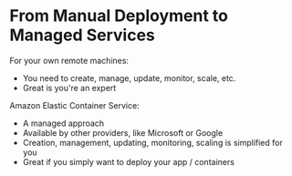 # From Manual Deployment to Managed Services

For your own remote machines: 
- You need to create, manage, update, monitor, scale, etc.
- Great is you're an expert

Amazon Elastic Container Service:
- A managed approach
- Available by other providers, like Microsoft or Google
- Creation, management, updating, monitoring, scaling is simplified for you
- Great if you simply want to deploy your app / containers

